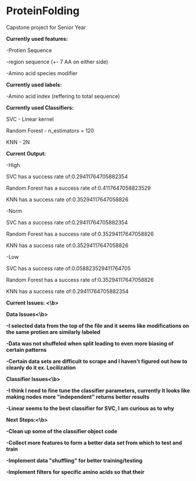 # ProteinFolding
Capstone project for Senior Year


<b>Currently used features:</b>

-Protien Sequence

-region sequence (+- 7 AA on either side)

-Amino acid species modifier

<b>Currently used labels:</b>

-Amino acid index (reffering to total sequence)

<b>Currently used Classifiers:</b>

SVC - Linear kernel

Random Forest - n_estimators = 120

KNN - 2N


<b>Current Output: </b>

-High

SVC has a success rate of:0.29411764705882354

Random Forest has a success rate of:0.4117647058823529

KNN has a success rate of:0.35294117647058826

-Norm

SVC has a success rate of:0.29411764705882354

Random Forest has a success rate of:0.35294117647058826

KNN has a success rate of:0.35294117647058826

-Low

SVC has a success rate of:0.058823529411764705

Random Forest has a success rate of:0.35294117647058826

KNN has a success rate of:0.29411764705882354


<b>Current Issues: <\b>

<b>Data Issues<\b>

-I selected data from the top of the file and it seems like modifications on the same protien are similarly labeled

-Data was not shuffeled when split leading to even more biasing of certain patterns

-Certain data sets are difficult to scrape and I haven't figured out how to cleanly do it ex. Locilization


<b>Classifier Issues<\b>

-I think I need to fine tune the classifier parameters, currently it looks like making nodes more "independent" returns better results

-Linear seems to the best classifier for SVC, I am curious as to why


<b>Next Steps:<\b>

-Clean up some of the classifier object code

-Collect more features to form a better data set from which to test and train

-Implement data "shuffling" for better training/testing

-Implement filters for specific amino acids so that their 








